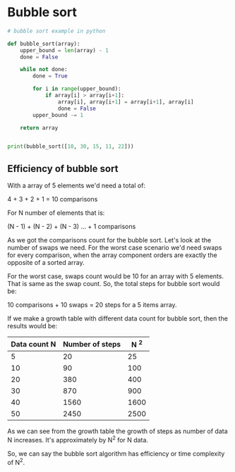 # Bubble sort
[//]: # (add description)

```python
# bubble sort example in python

def bubble_sort(array):
    upper_bound = len(array) - 1
    done = False

    while not done:
        done = True

        for i in range(upper_bound):
            if array[i] > array[i+1]:
                array[i], array[i+1] = array[i+1], array[i]
                done = False
        upper_bound -= 1

    return array


print(bubble_sort([10, 30, 15, 11, 22]))
```
## Efficiency of bubble sort

With a array of 5 elements we'd need a total of:

4 + 3 + 2 + 1 = 10 comparisons

For N number of elements that is:

(N - 1) + (N - 2) + (N - 3) ... + 1 comparisons

As we got the comparisons count for the bubble sort. Let's look at the number of swaps we need. For the worst case scenario we'd need swaps for every comparison, when the array component orders are exactly the opposite of a sorted array.

For the worst case, swaps count would be 10 for an array with 5 elements. That is same as the swap count. So, the total steps for bubble sort would be:

10 comparisons + 10 swaps = 20 steps for a 5 items array.

If we make a growth table with different data count for bubble sort, then the results would be:

| Data count N | Number of steps | N <sup>2</sup> |
| ------------ | --------------- | -------------- |
| 5            | 20              | 25             |
| 10           | 90              | 100            |
| 20           | 380             | 400            |
| 30           | 870             | 900            |
| 40           | 1560            | 1600           |
| 50           | 2450            | 2500           |

As we can see from the growth table the growth of steps as number of data N increases. It's approximately by N<sup>2</sup> for N data.

So, we can say the bubble sort algorithm has efficiency or time complexity of N<sup>2</sup>.